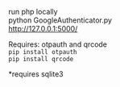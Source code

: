 run php locally<br/>
python GoogleAuthenticator.py<br/>
http://127.0.0.1:5000/<br/>

Requires: otpauth and qrcode<br/>
`pip install otpauth`<br/>
`pip install qrcode`


*requires sqlite3